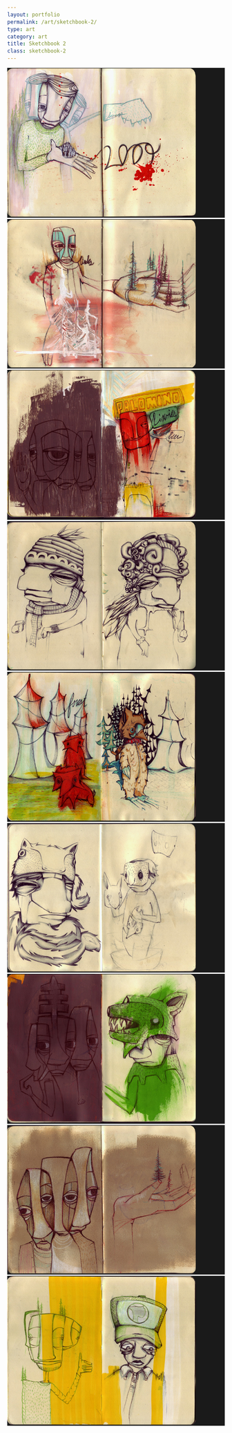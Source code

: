 ```yaml
---
layout: portfolio
permalink: /art/sketchbook-2/
type: art
category: art
title: Sketchbook 2
class: sketchbook-2
---
```


![](/media/images/sketchbooks1.jpg)
![](/media/images/sketchbooks2.jpg)
![](/media/images/sketchbooks3.jpg)
![](/media/images/sketchbooks4.jpg)
![](/media/images/sketchbooks5.jpg)
![](/media/images/sketchbooks6.jpg)
![](/media/images/sketchbooks7.jpg)
![](/media/images/sketchbooks8.jpg)
![](/media/images/sketchbooks9.jpg)